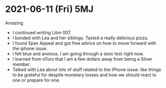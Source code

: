 # 2021-06-11 (Fri) 5MJ

Amazing

- I continued writing Lilim 007.
- I bonded with Lea and her siblings. Tasted a really delicious pizza.
- I found Spex Appeal and got free advice on how to move forward with the iphone issue.
- I felt blue and anxious. I am going through a stoic test right now.
- I learned from eToro that I am a few dollars away from being a Silver member.
- Talked with Lea about lots of stuff related to the iPhone issue: like things to be grateful for despite monetary losses and how we should react to one or prepare for one.

